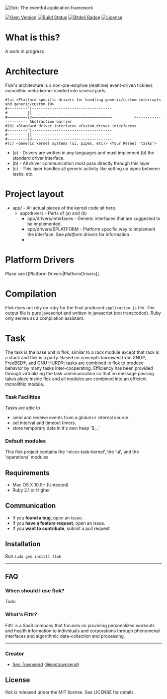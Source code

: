 ![flok: The eventful application framework](https://raw.githubusercontent.com/sotownsend/flok/master/logo.png)

[![Gem Version](https://badge.fury.io/rb/iarrogant.svg)](http://badge.fury.io/rb/flok)
[![Build Status](https://travis-ci.org/sotownsend/flok.svg)](https://travis-ci.org/sotownsend/flok)
[![Bitdeli Badge](https://d2weczhvl823v0.cloudfront.net/sotownsend/flok/trend.png)](https://bitdeli.com/free "Bitdeli Badge")
[![License](http://img.shields.io/badge/license-MIT-green.svg?style=flat)](https://github.com/sotownsend/flok/blob/master/LICENSE)

# What is this?

A work in progress

# Architecture
Flok's architecture is a non-pre-emptive (realtime) event-driven tickless monolithic meta-kernel divided into several parts.
```
#(a) <Platform specific drivers for handling generic/custom interrupts and generic/custom IO>
#---------^|------------------------------------
#---------||------------------------------------
#=========|v====================================          <--------------------- Abstraction barrier
#(b) <Standard driver interface> <Custom driver interfaces>                         
#---------^|------------------------------------
#---------||------------------------------------
#---------|v------------------------------------
#(c) <Generic kernel systems (ui, pipes, etc)> <Your Kernel 'tasks'>
```

* (a) - Drivers are written in any languages and must implement (b) the standard driver interface.
* (b) - All driver communication must pass directly through this layer
* (c) - This layer handles all generic activity like setting up pipes between tasks, etc.

# Project layout
 * app/ - All actual pieces of the kernel code sit here.
   * app/drivers - Parts of (a) and (b)
     * app/drivers/interfaces - Generic interfaces that are suggested to be implemented.
     * app/drivers/$PLATFORM - Platform specific way to implement the interface. See *platform drivers* for information.
     * 
# Platform Drivers
Plase see [[Platform Drivers|PlatformDrivers]].

# Compilation
Flok does not rely on ruby for the final produced `application.js` file.  The output file is pure javascript and written in javascript (not transcoded).  Ruby only serves as a compilation assistant.

# Task
The task is the base unit in flok, similar to a rack module except that rack is a stack and flok is a party.  Based on concepts borrowed from XNU®, FreeBSD®, and GNU HURD®; tasks are combined in flok to produce behavior by many tasks inter-cooperating.  Efficiency has been provided through virtualizing the task communication so that no message passing takes place inside flok and all modules are combined into an efficient monolithic module.

### Task Facilities
Tasks are able to
 - send and receive events from a global or internal source.
 - set interval and timeout timers.
 - store temporary data in it's own heap '$__'

### Default modules
This flok project contains the 'micro-task-kernel', the 'ui', and the 'operations' modules.

## Requirements

- Mac OS X 10.9+ (Untested)
- Ruby 2.1 or Higher

## Communication

- If you **found a bug**, open an issue.
- If you **have a feature request**, open an issue.
- If you **want to contribute**, submit a pull request.

## Installation

Run `sudo gem install flok`

---

## FAQ

### When should I use flok?

Todo

### What's Fittr?

Fittr is a SaaS company that focuses on providing personalized workouts and health information to individuals and corporations through phenomenal interfaces and algorithmic data-collection and processing.

* * *

### Creator

- [Seo Townsend](http://github.com/sotownsend) ([@seotownsend](https://twitter.com/seotownsend))

## License

flok is released under the MIT license. See LICENSE for details.
